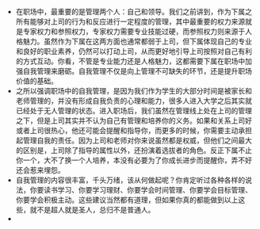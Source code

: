 - 在职场中，最重要的是管理两个人：自己和领导。我们之前讲到，作为下属之所有能够对上司的行为和反应进行一定程度的管理，其中最重要的权力来源就是专家权力和参照权力，专家权力需要专业技能过硬，而参照权力则来源于人格魅力。虽然作为下属在这两方面也通常都弱于上司，但下属体现自己的专业和良好的职业素养，仍然可以打动上司，从而更好地引导上司按照对自己有利的方式互动。你看，不管是专业能力还是人格魅力，这都需要下属在职场中加强自我管理来磨砺。自我管理不仅是向上管理不可缺失的环节，还是提升职场价值的基础。
- 之所以强调职场中的自我管理，是因为我们作为学生的大部分时间是被家长和老师管理的，并没有形成自我负责的心理和能力，很多人进入大学之后其实就已经处于无人管理的状态。进入职场后，我们虽然在管理线上处在上司的管理之下，但是上司其实并不认为自己有管理和培养你的义务。如果和关系上司好或者上司很热心，他还可能会提醒和指导你，而更多的时候，你需要主动承担起管理自我的责任。因为上司和老师对你来说虽然都是权威，但他们之间最大的区别是，上司除了指导的属性以外，还扮演着选拔者的角色。反正下属不止你一个，大不了换一个人培养，本没有必要为了你成长进步而提醒你，弄不好还会惹来埋怨。
- 自我管理的内容很丰富，千头万绪，该从何做起呢？你肯定听过各种各样的说法，你要读书学习、你要学习理财、你要学会时间管理、你要学会目标管理、你要学会积极主动。这些建议当然都有道理，但如果你真的都能做到以上这些，就不是超人就是圣人，总归不是普通人。
- 
